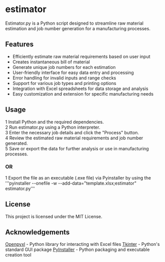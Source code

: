 # estimator

Estimator.py is a Python script designed to streamline raw material estimation and job number generation for a manufacturing processes.

## Features

- Efficiently estimate raw material requirements based on user input
- Creates instantaneous bill of material
- Generate unique job numbers for each estimation
- User-friendly interface for easy data entry and processing
- Error handling for invalid inputs and range checks
- Support for various job types and printing options
- Integration with Excel spreadsheets for data storage and analysis
- Easy customization and extension for specific manufacturing needs

## Usage
1 Install Python and the required dependencies.\
2 Run estimator.py using a Python interpreter.\
3 Enter the necessary job details and click the "Process" button.\
4 Review the estimated raw material requirements and job number generated.\
5 Save or export the data for further analysis or use in manufacturing processes.

### OR

1 Export the file as an executable (.exe file) via Pyinstaller by using the '''pyinstaller --onefile -w --add-data="template.xlsx;estimator" estimator.py'''
  
## License
This project is licensed under the MIT License.

## Acknowledgements
[Openpyxl](https://pypi.org/project/openpyxl/) - Python library for interacting with Excel files
[Tkinter](https://docs.python.org/3/library/tkinter.html) - Python's standard GUI package
[PyInstaller](https://pyinstaller.org/en/stable/) - Python packaging and executable creation tool
